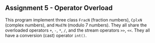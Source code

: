 ## Assignment 5 - Operator Overload

This program implement three class `FracN` (fraction numbers), `CplxN` (complex numbers), and `Mod7N` (modulo 7 numbers). They all share the overloaded operators `+`, `-`, `*`, `/`, and the stream operators `>>`, `<<`. They all have a conversion (cast) operator `int()`.
